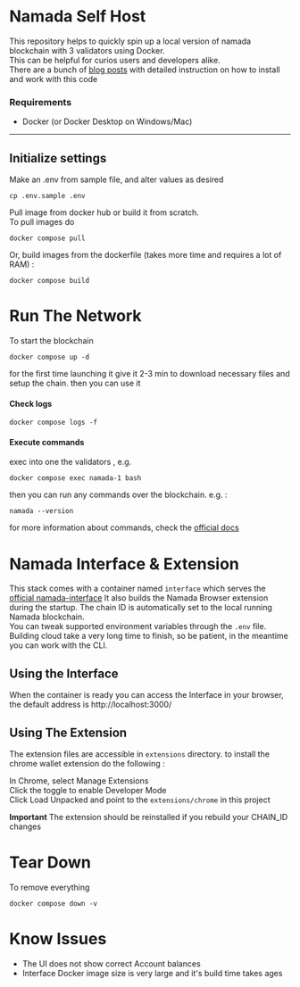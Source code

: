# Namada Self Host
This repository helps to quickly spin up a local version of namada blockchain with 3 validators using Docker.   
This can be helpful for curios users and developers alike.   
There are a bunch of [blog posts](https://mirror.xyz/0xe4e0B45aa2b06Df651337E3519ee6ccD81511Bf0/V8GPGi3XTf1WcL0nB2oGKo1T6X1cHfzfQCpj11tuUPI) with detailed instruction on how to install and work with this code

### Requirements
- Docker (or Docker Desktop on Windows/Mac) 
---

## Initialize settings

Make an .env from sample file, and alter values as desired
```shell
cp .env.sample .env
```
Pull image from docker hub or build it from scratch.  
To pull images do 
```shell
docker compose pull
```
Or, build images from the dockerfile (takes more time and requires a lot of RAM) :

```shell
docker compose build
```

# Run The Network

To start the blockchain 
```shell
docker compose up -d
```
for the first time launching it give it 2-3 min to download necessary files and setup the chain. then you can use it   

#### Check logs
```shell
docker compose logs -f 
```
#### Execute commands
exec into one the validators , e.g.
```shell
docker compose exec namada-1 bash
```

then you can run any commands over the blockchain. e.g. :
```shell
namada --version
```
for more information about commands, check the [official docs](https://docs.namada.net/users)

# Namada Interface & Extension

This stack comes with a container named `interface` which serves the [official namada-interface](https://github.com/anoma/namada-interface)
It also builds the Namada Browser extension during the startup. The chain ID is automatically set to the local running Namada blockchain.    
You can tweak supported environment variables through the `.env` file.    
Building cloud take a very long time to finish, so be patient, in the meantime you can work with the CLI.    

## Using the Interface
When the container is ready you can access the Interface in your browser, the default address is http://localhost:3000/

## Using The Extension
The extension files are accessible in `extensions` directory. to install the chrome wallet extension do the following :    

In Chrome, select Manage Extensions    
Click the toggle to enable Developer Mode    
Click Load Unpacked and point to the `extensions/chrome` in this project    

**Important** The extension should be reinstalled if you rebuild your CHAIN_ID changes    

# Tear Down
To remove everything
```shell
docker compose down -v
```

# Know Issues
- The UI does not show correct Account balances
- Interface Docker image size is very large and it's build time takes ages